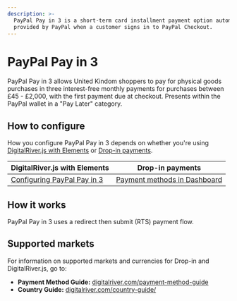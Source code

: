 ```yaml
---
description: >-
  PayPal Pay in 3 is a short-term card installment payment option automatically
  provided by PayPal when a customer signs in to PayPal Checkout.
---
```


# PayPal Pay in 3

PayPal Pay in 3 allows United Kindom shoppers to pay for physical goods purchases in three interest-free monthly payments for purchases between £45 - £2,000, with the first payment due at checkout. Presents within the PayPal wallet in a "Pay Later" category.&#x20;

## How to configure&#x20;

How you configure PayPal Pay in 3 depends on whether you're using [DigitalRiver.js with Elements](../payment-integrations-1/digitalriver.js/) or [Drop-in payments](../payment-integrations-1/drop-in/). &#x20;

| DigitalRiver.js with Elements                                                                                      | Drop-in payments                                                                          |
| ------------------------------------------------------------------------------------------------------------------ | ----------------------------------------------------------------------------------------- |
| [Configuring PayPal Pay in 3](../payment-integrations-1/digitalriver.js/payment-methods/paypal.md#paypal-pay-in-3) | [Payment methods in Dashboard](../../administration/dashboard/settings/payment-methods/)  |

## How it works

PayPal Pay in 3 uses a redirect then submit (RTS) payment flow.

## Supported markets <a href="#supported-geographies" id="supported-geographies"></a>

For information on supported markets and currencies for Drop-in and DigitalRiver.js, go to:

* **Payment Method Guide:** [digitalriver.com/payment-method-guide](https://www.digitalriver.com/payment-method/paypal-pay-3/)
* **Country Guide:** [digitalriver.com/country-guide/](https://www.digitalriver.com/country-guide/)
